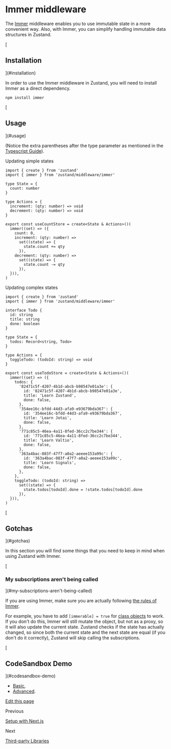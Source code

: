 Immer middleware
================

The [Immer](https://github.com/immerjs/immer) middleware enables you to use immutable state in a more convenient way. Also, with Immer, you can simplify handling immutable data structures in Zustand.

[

Installation
------------

](#installation)

In order to use the Immer middleware in Zustand, you will need to install Immer as a direct dependency.

    npm install immer
    

[

Usage
-----

](#usage)

(Notice the extra parentheses after the type parameter as mentioned in the [Typescript Guide](../guides/typescript)).

Updating simple states

    import { create } from 'zustand'
    import { immer } from 'zustand/middleware/immer'
    
    type State = {
      count: number
    }
    
    type Actions = {
      increment: (qty: number) => void
      decrement: (qty: number) => void
    }
    
    export const useCountStore = create<State & Actions>()(
      immer((set) => ({
        count: 0,
        increment: (qty: number) =>
          set((state) => {
            state.count += qty
          }),
        decrement: (qty: number) =>
          set((state) => {
            state.count -= qty
          }),
      })),
    )
    

Updating complex states

    import { create } from 'zustand'
    import { immer } from 'zustand/middleware/immer'
    
    interface Todo {
      id: string
      title: string
      done: boolean
    }
    
    type State = {
      todos: Record<string, Todo>
    }
    
    type Actions = {
      toggleTodo: (todoId: string) => void
    }
    
    export const useTodoStore = create<State & Actions>()(
      immer((set) => ({
        todos: {
          '82471c5f-4207-4b1d-abcb-b98547e01a3e': {
            id: '82471c5f-4207-4b1d-abcb-b98547e01a3e',
            title: 'Learn Zustand',
            done: false,
          },
          '354ee16c-bfdd-44d3-afa9-e93679bda367': {
            id: '354ee16c-bfdd-44d3-afa9-e93679bda367',
            title: 'Learn Jotai',
            done: false,
          },
          '771c85c5-46ea-4a11-8fed-36cc2c7be344': {
            id: '771c85c5-46ea-4a11-8fed-36cc2c7be344',
            title: 'Learn Valtio',
            done: false,
          },
          '363a4bac-083f-47f7-a0a2-aeeee153a99c': {
            id: '363a4bac-083f-47f7-a0a2-aeeee153a99c',
            title: 'Learn Signals',
            done: false,
          },
        },
        toggleTodo: (todoId: string) =>
          set((state) => {
            state.todos[todoId].done = !state.todos[todoId].done
          }),
      })),
    )
    

[

Gotchas
-------

](#gotchas)

In this section you will find some things that you need to keep in mind when using Zustand with Immer.

[

### My subscriptions aren't being called

](#my-subscriptions-aren't-being-called)

If you are using Immer, make sure you are actually following [the rules of Immer](https://immerjs.github.io/immer/pitfalls).

For example, you have to add `[immerable] = true` for [class objects](https://immerjs.github.io/immer/complex-objects) to work. If you don't do this, Immer will still mutate the object, but not as a proxy, so it will also update the current state. Zustand checks if the state has actually changed, so since both the current state and the next state are equal (if you don't do it correctly), Zustand will skip calling the subscriptions.

[

CodeSandbox Demo
----------------

](#codesandbox-demo)

*   [Basic](https://codesandbox.io/p/sandbox/zustand-updating-draft-states-basic-demo-forked-96mkdw),
*   [Advanced](https://codesandbox.io/p/sandbox/zustand-updating-draft-states-advanced-demo-forked-phkzzg).

[Edit this page](https://github.com/pmndrs/zustand/edit/main/docs/integrations/immer-middleware.md)

Previous

[Setup with Next.js](/guides/nextjs)

Next

[Third-party Libraries](/integrations/third-party-libraries)